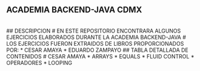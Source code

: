 ## ACADEMIA BACKEND-JAVA CDMX
<br>
## DESCRIPCION
    # EN ESTE REPOSITORIO ENCONTRARA ALGUNOS EJERCICIOS ELABORADOS DURANTE LA ACADEMIA BACKEND-JAVA
    # LOS EJERCICIOS FUERON EXTRAIDOS DE LIBROS PROPORCIONADOS POR:
        * CESAR AMAYA
        * EDUARDO ZAMPAYO
## TABLA DETALLADA DE CONTENIDOS
    # CESAR AMAYA
        * ARRAYS 
        * EQUALS
        * FLUID CONTROL
        * OPERADORES
        * LOOPING
    
